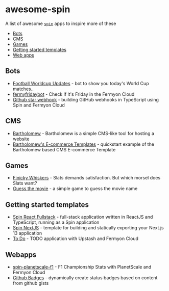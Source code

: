 # awesome-spin

A list of awesome [`spin`](https://www.fermyon.com/spin) apps to inspire more of these

- [Bots](#bots)
- [CMS](#cms)
- [Games](#games)
- [Getting started templates](#getting-started-templates)
- [Web apps](#webapps)


## Bots

- [Football Worldcup Updates](https://github.com/mikkelhegn/wc-bot-spin-js) - bot to show you today's World Cup matches..
- [fermyfridaybot](https://github.com/mikkelhegn/fermyfridaybot) - Check if it's Friday in the Fermyon Cloud
- [Github star webhook](https://github.com/radu-matei/spin-github-star-webhook) - building GitHub webhooks in TypeScript using Spin and Fermyon Cloud


## CMS

- [Bartholomew](https://github.com/fermyon/bartholomew) - Bartholomew is a simple CMS-like tool for hosting a website
- [Bartholomew's E-commerce Templates](https://github.com/coderoflagos/e-commerce-template) - quickstart example of the Bartholomew based CMS E-commerce Template

## Games

- [Finicky Whiskers](https://github.com/fermyon/finicky-whiskers) - Slats demands satisfaction. But which morsel does Slats want?
- [Guess the movie](https://github.com/rajatjindal/bollywood-wasm) - a simple game to guess the movie name

## Getting started templates

- [Spin React Fullstack](https://github.com/radu-matei/spin-react-fullstack) - full-stack application written in ReactJS and TypeScript, running as a Spin application
- [Spin NextJS](https://github.com/radu-matei/spin-nextjs) - template for building and statically exporting your Next.js 13 application
- [To Do](https://github.com/radu-matei/spin-upstash-todo) - TODO application with Upstash and Fermyon Cloud

## Webapps

- [spin-planetscale-f1](https://github.com/radu-matei/spin-planetscale-f1) - F1 Championship Stats with PlanetScale and Fermyon Cloud
- [Github Badges](https://github.com/karthik2804/spin-gh-badges) - dynamically create status badges based on content from github gists



